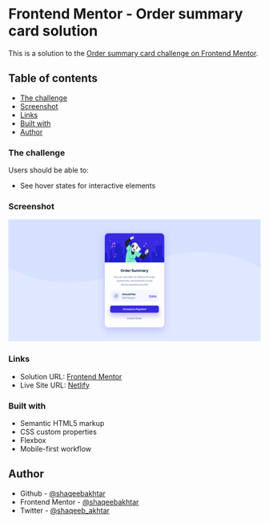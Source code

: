 # Frontend Mentor - Order summary card solution

This is a solution to the [Order summary card challenge on Frontend Mentor](https://www.frontendmentor.io/challenges/order-summary-component-QlPmajDUj).

## Table of contents

- [The challenge](#the-challenge)
- [Screenshot](#screenshot)
- [Links](#links)
- [Built with](#built-with)
- [Author](#author)

### The challenge

Users should be able to:

- See hover states for interactive elements

### Screenshot

![](screenshot.png)

### Links

- Solution URL: [Frontend Mentor](https://www.frontendmentor.io/solutions/order-summary-card-VnI0uvb52)
- Live Site URL: [Netlify](https://frontendmentor-order-summary-card.netlify.app/)

### Built with

- Semantic HTML5 markup
- CSS custom properties
- Flexbox
- Mobile-first workflow

## Author

- Github - [@shaqeebakhtar](https://github.io/shaqeebakhtar)
- Frontend Mentor - [@shaqeebakhtar](https://www.frontendmentor.io/profile/shaqeebakhtar)
- Twitter - [@shaqeeb_akhtar](https://www.twitter.com/shaqeeb_akhtar)
